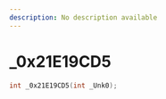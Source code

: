 ```yaml
---
description: No description available 
---
```


# _0x21E19CD5

```cpp
int _0x21E19CD5(int _Unk0);
```